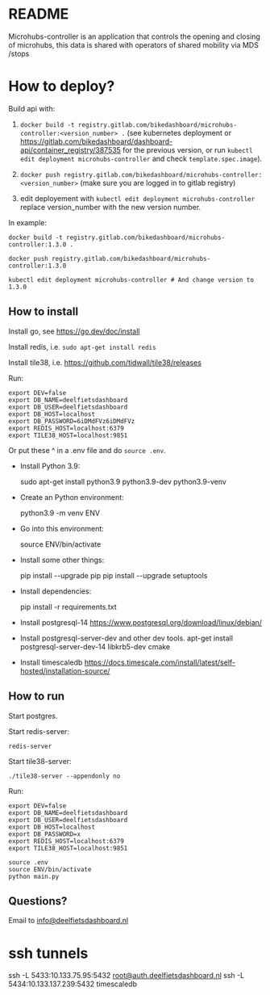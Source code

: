 # README

Microhubs-controller is an application that controls the opening and closing of microhubs, this data is shared with operators of shared mobility via MDS /stops

# How to deploy?

Build api with:

1. `docker build -t registry.gitlab.com/bikedashboard/microhubs-controller:<version_number> .` (see kubernetes deployment or https://gitlab.com/bikedashboard/dashboard-api/container_registry/387535 for the previous version, or run `kubectl edit deployment microhubs-controller` and check `template.spec.image`).

2. `docker push registry.gitlab.com/bikedashboard/microhubs-controller:<version_number>` (make sure you are logged in to gitlab registry)

3. edit deployement with `kubectl edit deployment microhubs-controller` replace version_number with the new version number.

In example:

    docker build -t registry.gitlab.com/bikedashboard/microhubs-controller:1.3.0 .

    docker push registry.gitlab.com/bikedashboard/microhubs-controller:1.3.0

    kubectl edit deployment microhubs-controller # And change version to 1.3.0

## How to install

Install go, see https://go.dev/doc/install

Install redis, i.e. `sudo apt-get install redis`

Install tile38, i.e. https://github.com/tidwall/tile38/releases

Run:

    export DEV=false
    export DB_NAME=deelfietsdashboard
    export DB_USER=deelfietsdashboard
    export DB_HOST=localhost
    export DB_PASSWORD=6iDMdFVz6iDMdFVz
    export REDIS_HOST=localhost:6379
    export TILE38_HOST=localhost:9851

Or put these ^ in a .env file and do `source .env`.

- Install Python 3.9:

    sudo apt-get install python3.9 python3.9-dev python3.9-venv

- Create an Python environment:

    python3.9 -m venv ENV

- Go into this environment:

    source ENV/bin/activate

- Install some other things:

    pip install --upgrade pip
    pip install --upgrade setuptools

- Install dependencies:

    pip install -r requirements.txt

- Install postgresql-14
https://www.postgresql.org/download/linux/debian/

- Install postgresql-server-dev and other dev tools.
apt-get install postgresql-server-dev-14 libkrb5-dev cmake

- Install timescaledb
https://docs.timescale.com/install/latest/self-hosted/installation-source/

## How to run

Start postgres.

Start redis-server:

    redis-server

Start tile38-server:

    ./tile38-server --appendonly no

Run:

    export DEV=false
    export DB_NAME=deelfietsdashboard
    export DB_USER=deelfietsdashboard
    export DB_HOST=localhost
    export DB_PASSWORD=x
    export REDIS_HOST=localhost:6379
    export TILE38_HOST=localhost:9851
    
    source .env
    source ENV/bin/activate
    python main.py

## Questions?

Email to info@deelfietsdashboard.nl

# ssh tunnels
ssh -L 5433:10.133.75.95:5432 root@auth.deelfietsdashboard.nl
ssh -L 5434:10.133.137.239:5432 timescaledb